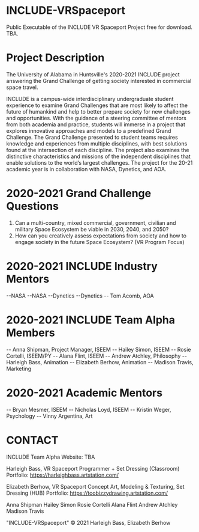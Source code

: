 # INCLUDE-VRSpaceport
Public Executable of the INCLUDE VR Spaceport Project free for download. TBA.


# Project Description
The University of Alabama in Huntsville's 2020-2021 INCLUDE project answering the Grand Challenge of getting society interested in commercial space travel.

INCLUDE is a campus-wide interdisciplinary undergraduate student experience to examine Grand Challenges that are most likely to affect the future of humankind and help to better prepare society for new challenges and opportunities. With the guidance of a steering committee of mentors from both academia and practice, students will immerse in a project that explores innovative approaches and models to a predefined Grand Challenge. The Grand Challenge presented to student teams requires knowledge and experiences from multiple disciplines, with best solutions found at the intersection of each discipline. The project also examines the distinctive characteristics and missions of the independent disciplines that enable solutions to the world’s largest challenges. The project for the 20-21 academic year is in collaboration with NASA, Dynetics, and AOA.


# 2020-2021 Grand Challenge Questions
1) Can a multi-country, mixed commercial, government, civilian and military Space Ecosystem be viable in 2030, 2040, and 2050?
2) How can you creatively assess expectations from society and how to engage society in the future Space Ecosystem? (VR Program Focus)


# 2020-2021 INCLUDE Industry Mentors
--NASA
--NASA
--Dynetics
--Dynetics
-- Tom Acomb, AOA


# 2020-2021 INCLUDE Team Alpha Members
-- Anna Shipman, Project Manager, ISEEM
-- Hailey Simon, ISEEM
-- Rosie Cortelli, ISEEM/PY
-- Alana Flint, ISEEM
-- Andrew Atchley, Philosophy
-- Harleigh Bass, Animation
-- Elizabeth Berhow, Animation
-- Madison Travis, Marketing


# 2020-2021 Academic Mentors
-- Bryan Mesmer, ISEEM
-- Nicholas Loyd, ISEEM
-- Kristin Weger, Psychology
-- Vinny Argentina, Art


# CONTACT
INCLUDE Team Alpha Website: TBA

Harleigh Bass, VR Spaceport Programmer + Set Dressing (Classroom)
Portfolio: https://harleighbass.artstation.com/ 

Elizabeth Berhow, VR Spaceport Concept Art, Modeling & Texturing, Set Dressing (HUB)
Portfolio: https://toobizzydrawing.artstation.com/ 

Anna Shipman
Hailey Simon
Rosie Cortelli
Alana Flint
Andrew Atchley
Madison Travis



"INCLUDE-VRSpaceport" © 2021 Harleigh Bass, Elizabeth Berhow
